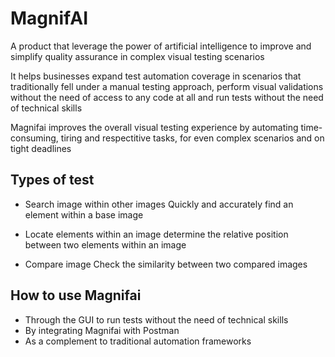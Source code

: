 # MagnifAI

A product that leverage the power of artificial intelligence to improve and simplify quality assurance in complex visual testing scenarios

It helps businesses expand test automation coverage in scenarios that traditionally fell under a manual testing approach, perform visual validations without the need of access to any code at all and run tests without the need of technical skills

Magnifai improves the overall visual testing experience by automating time-consuming, tiring and respectitive tasks, for even complex scenarios and on tight deadlines

## Types of test

- Search image within other images
Quickly and accurately find an element within a base image

- Locate elements within an image
determine the relative position between two elements within an image

- Compare image
Check the similarity between two compared images

## How to use Magnifai

- Through the GUI to run tests without the need of technical skills
- By integrating Magnifai with Postman
- As a complement to traditional automation frameworks

